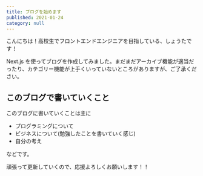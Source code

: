 ```yaml
---
title: ブログを始めます
published: 2021-01-24
category: null
---
```


こんにちは！高校生でフロントエンドエンジニアを目指している、しょうたです！

Next.js を使ってブログを作成してみました。まだまだアーカイブ機能が適当だったり、カテゴリー機能が上手くいっていないところがありますが、ご了承ください。

## このブログで書いていくこと
このブログに書いていくことは主に

- プログラミングについて
- ビジネスについて(勉強したことを書いていく感じ)
- 自分の考え

などです。

頑張って更新していくので、応援よろしくお願いします！！